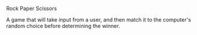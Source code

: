 Rock Paper Scissors

A game that will take input from a user, and then match it to the computer's random choice before determining the winner.